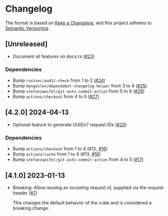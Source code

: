 # Changelog

The format is based on [Keep a Changelog](https://keepachangelog.com/en/1.0.0/),
and this project adheres to [Semantic Versioning](https://semver.org/spec/v2.0.0.html).

## [Unreleased]

* Document all features on docs.rs ([#23](https://github.com/vbrandl/actix-request-identifier/pull/23))

### Dependencies
- Bump `rustsec/audit-check` from 1 to 2 ([#24](https://github.com/vbrandl/actix-request-identifier/pull/24))
- Bump `dangoslen/dependabot-changelog-helper` from 3 to 4 ([#25](https://github.com/vbrandl/actix-request-identifier/pull/25))
- Bump `stefanzweifel/git-auto-commit-action` from 5 to 6 ([#26](https://github.com/vbrandl/actix-request-identifier/pull/26))
- Bump `actions/checkout` from 4 to 5 ([#27](https://github.com/vbrandl/actix-request-identifier/pull/27))

## [4.2.0] 2024-04-13

* Optional feature to generate UUIDv7 request IDs ([#20](https://github.com/vbrandl/actix-request-identifier/pull/20))

### Dependencies
- Bump `actions/checkout` from 1 to 4 (#12, [#16](https://github.com/vbrandl/actix-request-identifier/pull/16))
- Bump `actions/cache` from 1 to 4 (#13, [#18](https://github.com/vbrandl/actix-request-identifier/pull/18))
- Bump `stefanzweifel/git-auto-commit-action` from 4 to 5 ([#17](https://github.com/vbrandl/actix-request-identifier/pull/17))

## [4.1.0] 2023-01-13

* Breaking: Allow reusing an incoming request id, supplied via the request header ([#7])

  This changes the default behavior of the crate and is considered a breaking change.

[#7]: https://github.com/vbrandl/actix-request-identifier/pull/7
